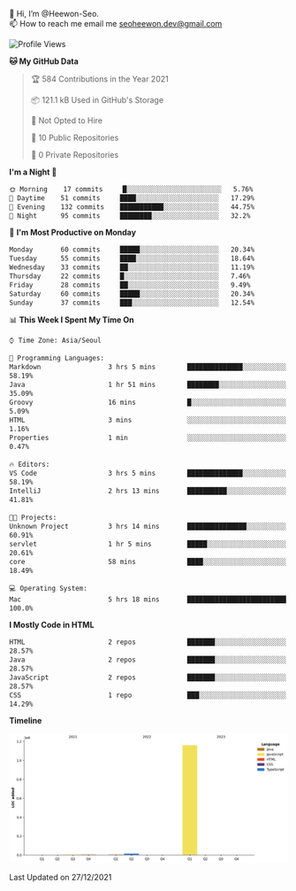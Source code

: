 👋 Hi, I’m @Heewon-Seo.  
📫 How to reach me email me seoheewon.dev@gmail.com 

 <!--START_SECTION:waka-->
![Profile Views](http://img.shields.io/badge/Profile%20Views-17-blue)

**🐱 My GitHub Data** 

> 🏆 584 Contributions in the Year 2021
 > 
> 📦 121.1 kB Used in GitHub's Storage 
 > 
> 🚫 Not Opted to Hire
 > 
> 📜 10 Public Repositories 
 > 
> 🔑 0 Private Repositories  
 > 
**I'm a Night 🦉** 

```text
🌞 Morning    17 commits     █░░░░░░░░░░░░░░░░░░░░░░░░   5.76% 
🌆 Daytime    51 commits     ████░░░░░░░░░░░░░░░░░░░░░   17.29% 
🌃 Evening    132 commits    ███████████░░░░░░░░░░░░░░   44.75% 
🌙 Night      95 commits     ████████░░░░░░░░░░░░░░░░░   32.2%

```
📅 **I'm Most Productive on Monday** 

```text
Monday       60 commits     █████░░░░░░░░░░░░░░░░░░░░   20.34% 
Tuesday      55 commits     ████░░░░░░░░░░░░░░░░░░░░░   18.64% 
Wednesday    33 commits     ██░░░░░░░░░░░░░░░░░░░░░░░   11.19% 
Thursday     22 commits     █░░░░░░░░░░░░░░░░░░░░░░░░   7.46% 
Friday       28 commits     ██░░░░░░░░░░░░░░░░░░░░░░░   9.49% 
Saturday     60 commits     █████░░░░░░░░░░░░░░░░░░░░   20.34% 
Sunday       37 commits     ███░░░░░░░░░░░░░░░░░░░░░░   12.54%

```


📊 **This Week I Spent My Time On** 

```text
⌚︎ Time Zone: Asia/Seoul

💬 Programming Languages: 
Markdown                 3 hrs 5 mins        ██████████████░░░░░░░░░░░   58.19% 
Java                     1 hr 51 mins        ████████░░░░░░░░░░░░░░░░░   35.09% 
Groovy                   16 mins             █░░░░░░░░░░░░░░░░░░░░░░░░   5.09% 
HTML                     3 mins              ░░░░░░░░░░░░░░░░░░░░░░░░░   1.16% 
Properties               1 min               ░░░░░░░░░░░░░░░░░░░░░░░░░   0.47%

🔥 Editors: 
VS Code                  3 hrs 5 mins        ██████████████░░░░░░░░░░░   58.19% 
IntelliJ                 2 hrs 13 mins       ██████████░░░░░░░░░░░░░░░   41.81%

🐱‍💻 Projects: 
Unknown Project          3 hrs 14 mins       ███████████████░░░░░░░░░░   60.91% 
servlet                  1 hr 5 mins         █████░░░░░░░░░░░░░░░░░░░░   20.61% 
core                     58 mins             ████░░░░░░░░░░░░░░░░░░░░░   18.49%

💻 Operating System: 
Mac                      5 hrs 18 mins       █████████████████████████   100.0%

```

**I Mostly Code in HTML** 

```text
HTML                     2 repos             ███████░░░░░░░░░░░░░░░░░░   28.57% 
Java                     2 repos             ███████░░░░░░░░░░░░░░░░░░   28.57% 
JavaScript               2 repos             ███████░░░░░░░░░░░░░░░░░░   28.57% 
CSS                      1 repo              ███░░░░░░░░░░░░░░░░░░░░░░   14.29%

```


**Timeline**

![Chart not found](https://raw.githubusercontent.com/Heewon-Seo/Heewon-Seo/main/charts/bar_graph.png) 


 Last Updated on 27/12/2021
<!--END_SECTION:waka-->
